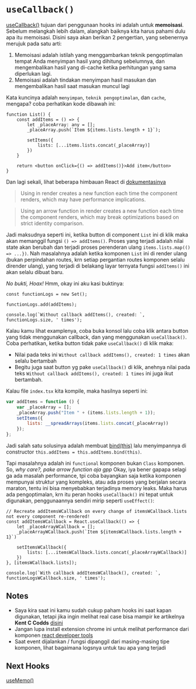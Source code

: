 # `useCallback()`

[useCallback()](https://reactjs.org/docs/hooks-reference.html#usecallback) tujuan dari penggunaan hooks ini adalah untuk **memoisasi**. Sebelum melangkah lebih dalam, alangkah baiknya kita harus pahami dulu apa itu memoisasi. Disini saya akan berikan 2 pengertian, yang sebenernya merujuk pada satu arti:

1. Memoisasi adalah istilah yang menggambarkan teknik pengoptimalan tempat Anda menyimpan hasil yang dihitung sebelumnya, dan mengembalikan hasil yang di-cache ketika perhitungan yang sama diperlukan lagi.
2. Memoisasi adalah tindakan menyimpan hasil masukan dan mengembalikan hasil saat masukan muncul lagi

Kata kuncinya adalah `menyimpan`, `teknik pengoptimalan`, dan `cache`, mengapa? coba perhatikan kode dibawah ini:

```tsx
function List() {
    const addItems = () => {
        let _placeArray: any = [];
        _placeArray.push(`Item ${items.lists.length + 1}`);

        setItems({
            lists: [...items.lists.concat(_placeArray)]
        })
    }

    return <button onClick={() => addItems()}>Add item</button>
}
```

Dan lagi sekali, lihat beberapa himbauan React di [dokumentasinya](https://reactjs.org/docs/faq-functions.html#how-do-i-pass-a-parameter-to-an-event-handler-or-callback)

> Using in render creates a new function each time the component renders, which may have performance implications.

> Using an arrow function in render creates a new function each time the component renders, which may break optimizations based on strict identity comparison.

Jadi maksudnya seperti ini, ketika button di component `List` ini di klik maka akan memanggil fungsi `() => addItems()`. Proses yang terjadi adalah nilai state akan berubah dan terjadi proses perenderan ulang `items.lists.map(() => ...})`. Nah masalahnya adalah ketika komponen `List` ini di render ulang (bukan perpindahan routes, krn setiap pergantian routes komponen selalu dirender ulang), yang terjadi di belakang layar ternyata fungsi `addItems()` ini akan selalu dibuat baru. 

*No bukti, Hoax!*  Hmm, okay ini aku kasi buktinya:

```tsx
const functionLogs = new Set();

functionLogs.add(addItems);

console.log(`Without callback addItems(), created: `, functionLogs.size, ' times');
```

Kalau kamu lihat examplenya, coba buka konsol lalu coba klik antara button yang tidak menggunakan callback, dan yang menggunakan `useCallback()`. Coba perhatikan, ketika button tidak pake `useCallback()` di klik maka: 
- Nilai pada teks ini `Without callback addItems(), created: 1 times` akan selalu bertambah
- Begitu juga saat button yg pake `useCallback()` di klik, anehnya nilai pada teks `Without callback addItems(), created: 1 times` ini juga ikut bertambah. 

Kalau file `index.tsx` kita kompile, maka hasilnya seperti ini: 

```js
var addItems = function () {
    var _placeArray = [];
    _placeArray.push("Item " + (items.lists.length + 1));
    setItems({
        lists: __spreadArrays(items.lists.concat(_placeArray))
    });
};
```

Jadi salah satu solusinya adalah membuat [bind(this)](https://developer.mozilla.org/en-US/docs/Web/JavaScript/Reference/Global_Objects/Function/bind) lalu menyimpannya di constructor `this.addItems = this.addItems.bind(this)`. 

Tapi masalahnya adalah ini `functional` komponen bukan `Class` komponen. So, *why care?, pake arrow function aja gpp* Okay, iya bener gapapa selagi ga ada masalah performance, tpi coba bayangkan saja ketika komponen mempunyai struktur yang kompleks, atau ada proses yang berjalan secara maraton, tentu ini bisa menyebabkan terjadinya memory leaks. Maka harus ada pengoptimalan, krn itu peran hooks `useCallback()` ini tepat untuk digunakan, penggunaannya sendiri mirip seperti `useEffect()`:

```tsx
// Recreate addItemsWCallback on every change of itemsWCallback.lists not every component re-rendered!
const addItemsWCallback = React.useCallback(() => {
    let _placeArrayWCallback = [];
    _placeArrayWCallback.push(`Item ${itemsWCallback.lists.length + 1}`)

    setItemsWCallback({
        lists: [...itemsWCallback.lists.concat(_placeArrayWCallback)]
    })
}, [itemsWCallback.lists]);

console.log(`With callback addItemsWCallback(), created: `, functionLogsWCallback.size, ' times');
```

## Notes

- Saya kira saat ini kamu sudah cukup paham hooks ini saat kapan digunakan, tetapi jika ingin melihat real case bisa mampir ke artikelnya **Kent C Codds** [disini](https://kentcdodds.com/blog/usememo-and-usecallback/)
- Jangan lupa install extension chrome ini untuk melihat performance dari komponen [react developer tools](https://chrome.google.com/webstore/detail/fmkadmapgofadopljbjfkapdkoienihi)
- Saat event dijalankan / fungsi dipanggil dari masing-masing tipe komponen, lihat bagaimana logsnya untuk tau apa yang terjadi

## Next Hooks
[useMemo()](https://github.com/natserract/react-hooks-deepdive/tree/main/src/app/useMemo)
